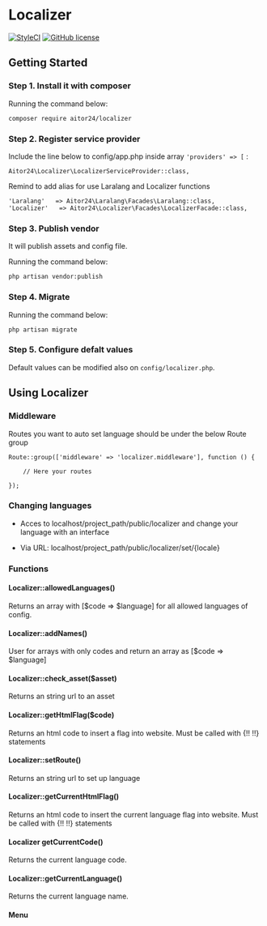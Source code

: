 # Localizer

[![StyleCI](https://styleci.io/repos/74991261/shield?branch=master)](https://styleci.io/repos/74991261)
[![GitHub license](https://img.shields.io/github/license/24aitor/localizer.svg?style=flat-square)](https://raw.githubusercontent.com/24aitor/localizer/master/LICENSE)

## Getting Started

### Step 1. Install it with composer

Running the command below:

```
composer require aitor24/localizer
```

### Step 2. Register service provider

Include the line below to config/app.php inside array `'providers' => [` :

```
Aitor24\Localizer\LocalizerServiceProvider::class,
```

Remind to add alias for use Laralang and Localizer functions

```
'Laralang'   => Aitor24\Laralang\Facades\Laralang::class,
'Localizer'   => Aitor24\Localizer\Facades\LocalizerFacade::class,
```

### Step 3. Publish vendor

It will publish assets and config file.

Running the command below:

```
php artisan vendor:publish
```

### Step 4. Migrate


Running the command below:

```
php artisan migrate
```


### Step 5. Configure defalt values

Default values can be modified also on `config/localizer.php`.

## Using Localizer

### Middleware

Routes you want to auto set language should be under the below Route group

```
Route::group(['middleware' => 'localizer.middleware'], function () {

    // Here your routes

});
```

### Changing languages

- Acces to localhost/project_path/public/localizer and change your language with an interface

- Via URL: localhost/project_path/public/localizer/set/{locale}

### Functions

#### Localizer::allowedLanguages()

Returns an array with [$code => $language] for all allowed languages of config.

#### Localizer::addNames()

User for arrays with only codes and return an array as [$code => $language]

#### Localizer::check_asset($asset)

Returns an string url to an asset

#### Localizer::getHtmlFlag($code)

Returns an html code to insert a flag into website. Must be called with {!! !!} statements

#### Localizer::setRoute()

Returns an string url to set up language

#### Localizer::getCurrentHtmlFlag()

Returns an html code to insert the current language flag into website. Must be called with {!! !!} statements

#### Localizer getCurrentCode()

Returns the current language code.

#### Localizer::getCurrentLanguage()

Returns the current language name.


#### Menu
